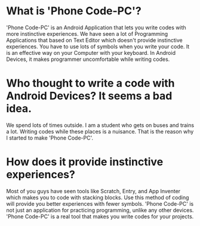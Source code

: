 # What is 'Phone Code-PC'?
'Phone Code-PC' is an Android Application that lets you write codes with more instinctive experiences.
We have seen a lot of Programming Applications that based on Text Editor which doesn't provide instinctive experiences.
You have to use lots of symbols when you write your code. It is an effective way on your Computer with your keyboard.
In Android Devices, it makes programmer uncomfortable while writing codes.

# Who thought to write a code with Android Devices? It seems a bad idea.
We spend lots of times outside.
I am a student who gets on buses and trains a lot.
Writing codes while these places is a nuisance.
That is the reason why I started to make 'Phone Code-PC'.

# How does it provide instinctive experiences?
Most of you guys have seen tools like Scratch, Entry, and App Inventer which makes you to code with stacking blocks.
Use this method of coding will provide you better experiences with fewer symbols.
'Phone Code-PC' is not just an application for practicing programming, unlike any other devices.
'Phone Code-PC' is a real tool that makes you write codes for your projects.
